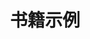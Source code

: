 ---
title: "书籍示例"
warning: "文章内容仅作展示用"
description: "Hello World!"
categories:
    - "书籍示例"
tags:
    - "文本测试"
---